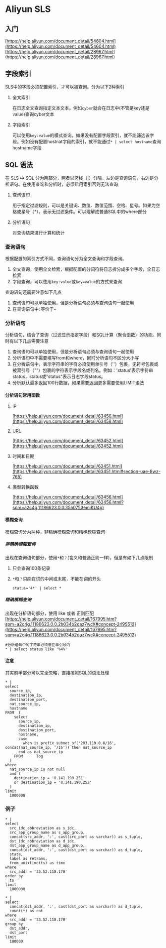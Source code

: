 # Aliyun SLS

## 入门

[https://help.aliyun.com/document_detail/54604.html](https://help.aliyun.com/document_detail/54604.html)
[https://help.aliyun.com/document_detail/28967.html](https://help.aliyun.com/document_detail/28967.html)
## 字段索引
SLS中的字段必须配置索引，才可以被查询。分为以下2种索引

1. 全文索引

   在日志全文查询指定文本文本。例如`cyber`就会在日志中(不管是key还是value)查询cyber文本

2. 字段索引

   可以使用`key:value`的模式查询。如果没有配置字段索引，就不能筛选该字段。例如没有配置hostnat字段的索引，就不能通过`* | select hostname`查询hostname字段

## SQL 语法
在 SLS 中 SQL 分为两部分，两者以竖线（|）分隔，左边是查询语句，右边是分析语句。在使用查询和分析时，必须启用索引否则无法查询

1. 查询语句

   用于指定过滤规则，可以是关键词、数值、数值范围、空格、星号。如果为空格或星号（*），表示无过滤条件。可以理解成普通SQL中的where部分

2. 分析语句

   对查询结果进行计算和统计

### 查询语句
根据配置的索引方式不同，查询语句分为全文查询和字段查询。

1. 全文查询，使用全文检索，根据配置的分词符将日志拆分成多个字段，全日志检索
1. 字段查询，可以使用`key:value`或`key=value`的方式来查询

查询语句还需要注意如下几点

1. 查询语句可以单独使用，但是分析语句必须与查询语句一起使用
1. 在查询语句中`:`等价于`=`
### 分析语句
分析语句，结合了查询（过滤显示指定字段）和SQL计算（聚合函数）的功能。同时有以下几点需要注意

1. 查询语句可以单独使用，但是分析语句必须与查询语句一起使用
1. 分析语句中不需要填写from和where，同时分析语句不区分大小写
1. 在分析语句中，表示字符串的字符必须使用单引号（''）包裹，无符号包裹或被双引号（""）包裹的字符表示字段名或列名。例如：'status'表示字符串status，status或"status"表示日志字段status。
1. 分析默认最多返回100行数据，如果需要返回更多需要使用LIMIT语法
#### 分析语句常用函数

1. IP

   [https://help.aliyun.com/document_detail/63458.html](https://help.aliyun.com/document_detail/63458.html)

2. URL

   [https://help.aliyun.com/document_detail/63452.html](https://help.aliyun.com/document_detail/63452.html)

3. 时间和日期

   [https://help.aliyun.com/document_detail/63451.html](https://help.aliyun.com/document_detail/63451.html#section-uae-8wz-765)

4. 类型转换函数

   [https://help.aliyun.com/document_detail/63456.html](https://help.aliyun.com/document_detail/63456.html?spm=a2c4g.11186623.0.0.35a0753emiKU4g)

#### 模糊查询
模糊查询分为两种，非精确模糊查询和精确模糊查询
##### 非精确模糊查询
出现在查询语句部分，使用`*`和`？`(含义和普通正则一样)，但是有如下几点限制

1. 只会查询100条记录

1. `*`和`？`只能在词的中间或末尾，不能在词的开头

   ```
   status='4*' | select *
   ```
##### 精确模糊查询
出现在分析语句部分，使用 like 或者 正则匹配
[https://help.aliyun.com/document_detail/167995.htm?spm=a2c4g.11186623.0.0.2b034b2daz7wcX#concept-2495512](https://help.aliyun.com/document_detail/167995.htm?spm=a2c4g.11186623.0.0.2b034b2daz7wcX#concept-2495512)
```
#分析语句中的字符串必须要在单引号内
* | select status like '%4%'
```
#### 注意
其实前半部分可以完全忽略，直接按照SQL的语法处理
```
* |
select
  source_ip,
  destination_ip,
  destination_port,
  nat_source_ip,
  hostname
FROM  (
    select
      source_ip,
      destination_ip,
      destination_port,
      hostname,
      case
        when is_prefix_subnet_of('203.119.0.0/16', concat(nat_source_ip, '/16')) then nat_source_ip
      end as nat_source_ip
    FROM      log
  )
where
  nat_source_ip is not null
  and (
    destination_ip = '8.141.190.251'
    or destination_ip = '8.141.190.252'
  )
limit
  1000000
```
### 例子
```
* |
select
  src_idc_abbreviation as s_idc,
  src_app_group_name as s_app_group,
  concat(src_addr, ':', cast(src_port as varchar)) as s_tuple,
  dst_idc_abbreviation as d_idc,
  dst_app_group_name as d_app_group,
  concat(dst_addr, ':', cast(dst_port as varchar)) as d_tuple,
  state,
  label as retrans,
  from_unixtime(ts) as time
where
  src_addr = '33.52.118.170'
order by
  ts
limit
  1000000
```
```
* |
select
  concat(dst_addr, ':', cast(dst_port as varchar)) as d_tuple,
  count(*) as cnt
where
  src_addr = '33.52.118.170'
group by
  dst_addr,
  dst_port
limit
  100000
```
